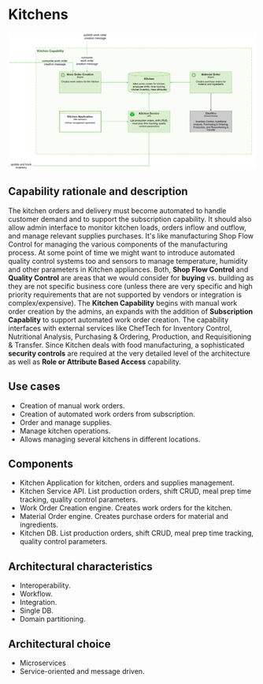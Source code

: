 # Kitchens

![image](../Images/Kitchen.png) 

## Capability rationale and description

The kitchen orders and delivery must become automated to handle customer demand and to support the subscription capability. It should also allow admin interface to monitor kitchen loads, orders inflow and outflow, and manage relevant supplies purchases. It's like manufacturing Shop Flow Control for managing the various components of the manufacturing process. At some point of time we might want to introduce automated quality control systems too and sensors to manage temperature, humidity and other parameters in Kitchen appliances. Both, __Shop Flow Control__ and __Quality Control__ are areas that we would consider for __buying__ vs. building as they are not specific business core (unless there are very specific and high priority requirements that are not supported by vendors or integration is complex/expensive).  The __Kitchen Capability__ begins with manual work order creation by the admins, an expands with the addition of __Subscription Capablity__ to support automated work order creation. The capability interfaces with external services like ChefTech for Inventory Control, Nutritional Analysis, Purchasing & Ordering, Production, and Requisitioning & Transfer. Since Kitchen deals with food manufacturing, a sophisticated __security controls__ are required at the very detailed level of the architecture as well as __Role or Attribute Based Access__ capability.

## Use cases

* Creation of manual work orders.
* Creation of automated work orders from subscription.
* Order and manage supplies.
* Manage kitchen operations.
* Allows managing several kitchens in different locations.

## Components

* Kitchen Application for kitchen, orders and supplies management.
* Kitchen Service API. List production orders, shift CRUD, meal prep time tracking, quality control parameters.
* Work Order Creation engine. Creates work orders for the kitchen.
* Material Order engine. Creates purchase orders for material and ingredients.
* Kitchen DB. List production orders, shift CRUD, meal prep time tracking, quality control parameters. 

## Architectural characteristics

* Interoperability.
* Workflow.
* Integration.
* Single DB.
* Domain partitioning.

## Architectural choice

* Microservices 
* Service-oriented and message driven.
